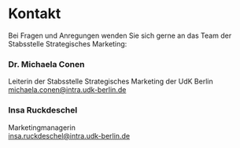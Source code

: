 # Kontakt
Bei Fragen und Anregungen wenden Sie sich gerne an das Team der Stabsstelle Strategisches Marketing:

### Dr. Michaela Conen
Leiterin der Stabsstelle Strategisches Marketing der UdK Berlin\
michaela.conen@intra.udk-berlin.de

### Insa Ruckdeschel
Marketingmanagerin\
insa.ruckdeschel@intra.udk-berlin.de